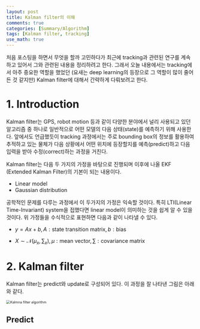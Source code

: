 ```yaml
---
layout: post
title: Kalman filter의 이해
comments: true
categories: [Summary/Algorithm]
tags: [Kalman filter, tracking]
use_math: true
---
```


처음 포스팅을 하면서 무엇을 할까 고민하다가 최근에 tracking과 관련된 연구를 계속하고 있어서 그와 관련된 내용을 정리하려고 한다. 그래서 오늘 내용에서는 tracking에서 아주 중요한 역할을 했었던 (요새는 deep learning의 등장으로 그 역할이 많이 줄어든 것 같지만) Kalman filter에 대해서 간략하게 다뤄보려고 한다.

# 1. Introduction

Kalman filter는 GPS, robot motion 등과 같이 다양한 분야에서 널리 사용되고 있던 알고리즘 중 하나로 일반적으로 어떤 모델의 다음 상태(state)를 예측하기 위해 사용한다. 앞에서도 언급했듯이 tracking 과정에서는 주로 bounding box의 정보를 활용하여 추적하고 있는 물체가 다음 상황에서 어떤 위치에 등장할지를 예측(predict)하고 다음 입력을 받아 수정(correct)하는 과정을 거친다.

Kalman filter는 다음 두 가지의 가정을 바탕으로 진행되며 이후에 나올 EKF (Extended Kalman Filter)의 기본이 되는 내용이다.

* Linear model
* Gaussian distribution

공학적인 문제를 다루는 과정에서 이 두가지의 가정은 익숙할 것이다. 특히 LTI(Linear Time-Invariant) system을 접했다면 linear model이 의미하는 것을 쉽게 알 수 있을 것이다. 위 가정들을 수식적으로 표현하면 다음과 같이 나타낼 수 있다.

* $y = Ax+b, A:\text{state transition matrix}, b: \text{bias}$

* $X \sim \mathcal{N}(\mu_x, \sum_x), \mu: \text{mean vector}, \sum: \text{covariance matrix}$



# 2. Kalman filter

Kalman filter는 predict와 update로 구성되어 있다. 이 과정을 잘 나타낸 그림은 아래와 같다.

<img src="C:\Users\rubai\Downloads\kalman_filter_01.png" alt="Kalmna filter algorithm" style="zoom:65%;" />

## Predict

